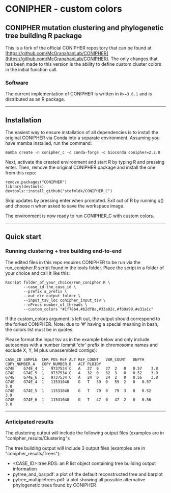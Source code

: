 # CONIPHER - custom colors

## CONIPHER mutation clustering and phylogenetic tree building R package
This is a fork of the official CONIPHER repository that can be found at [https://github.com/McGranahanLab/CONIPHER](https://github.com/McGranahanLab/CONIPHER). The only changes that has been made to this version is the ability to define custom cluster colors in the initial function call.

### Software
The current implementation of CONIPHER is written in `R>=3.6.1` and is distributed as an R package.

---
## Installation 


The easiest way to ensure installation of all dependencies is to install the original CONIPHER via Conda into a separate environment. Assuming you have mamba installed, run the command:
```
mamba create -n conipher_c -c conda-forge -c bioconda conipher=2.2.0
```
Next, activate the created environment and start R by typing R and pressing enter. Then, remove the original CONIPHER package and install the one from this repo:
```
remove.packages("CONIPHER")
library(devtools)
devtools::install_github("stefmldk/CONIPHER_C")
```
Skip updates by pressing enter when prompted.
Exit out of R by running q() and choose n when asked to save the workspace image.

The environment is now ready to run CONIPHER_C with custom colors.

---
## Quick start

### Running clustering + tree building end-to-end 

The edited files in this repo requires CONIPHER to be run via the run_conipher.R script found in the tools folder. Place the script in a folder of your choice and call it like this:
```
Rscript folder_of_your_choice/run_conipher.R \
        --case_id the_case_id \
        --prefix a_prefix \
        --out_dir output_folder \
        --input_tsv_loc conipher_input_tsv \
        --nProcs number_of_threads \
        --custom_colors "#1f78b4,#b2df8a,#33a02c,#fb9a99,#e31a1c"
```
If the custom_colors argument is left out, the output should correspond to the forked CONIPHER. Note: due to '#' having a special meaning in bash, the colors list must be in quotes.

Please format the input tsv as in the example below and only include autosomes with a number (ommit 'chr' prefix in chromosome names and exclude X, Y, M plus unassembled contigs):
```
CASE_ID	SAMPLE	CHR	POS	REF	ALT	REF_COUNT	VAR_COUNT	DEPTH	COPY_NUMBER_A	COPY_NUMBER_B	ACF	PLOIDY
G74E	G74E_4	1	9737534	C	A	27	0	27	2	0	0.57	3.8
G74E	G74E_5	1	9737534	C	A	32	0	32	3	0	0.52	3.9
G74E	G74E_6	1	9737534	C	A	24	0	24	2	0	0.56	3.8
G74E	G74E_4	1	11531040	G	T	59	0	59	2	0	0.57	3.8
G74E	G74E_5	1	11531040	G	T	79	0	79	3	0	0.52	3.9
G74E	G74E_6	1	11531040	G	T	47	0	47	2	0	0.56	3.8
```

---
### Anticipated results
The clustering output will include the following output files (examples are in "conipher_results/Clustering"):


The tree building output will include 3 output files (examples are in "conipher_results/Trees"):
- <CASE_ID>.tree.RDS: an R list object containing tree building output information
- pytree_and_bar.pdf: a plot of the default reconstructed tree and barplot
- pytree_multipletrees.pdf: a plot showing all possible alternative phylogenetic trees found by CONIPHER



